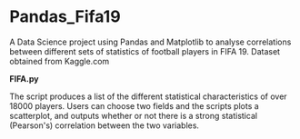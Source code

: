 # Pandas_Fifa19
A Data Science project using Pandas and Matplotlib to analyse correlations between different sets of statistics of football players in FIFA 19. Dataset obtained from Kaggle.com


<b> FIFA.py </b>

The script produces a list of the different statistical characteristics of over 18000 players. Users can choose two fields and the scripts plots a scatterplot, and outputs whether or not there is a strong statistical (Pearson's) correlation between the two variables.
